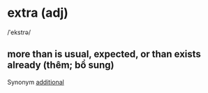 # extra (adj)

/ˈekstrə/

## more than is usual, expected, or than exists already (thêm; bổ sung)

Synonym [additional](additional-adj.md#more-than-was-first-mentioned-or-is-usual-thêm-bổ-sung)